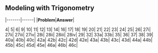 

## Modeling with Trigonometry


|-------|------|
|**Problem**|**Answer**|

4|
5|
6|
9|
10|
11|
12|
13|
14|
16|
17|
18|
19|
20|
21|
22|
23|
24|
25|
26|
27i|
27ii|
27iii|
27iv|
28i|
28ii|
28iii|
28iv|
29|
32|
33a|
33b|
35|
36|
37|
38|
39|
40a|
40b|
40c|
42a|
42b|
42c|
42d|
42e|
43a|
43b|
43c|
43d|
44a|
44b|
45b|
45c|
45d|
45e|
46a|
46b|
46c|



